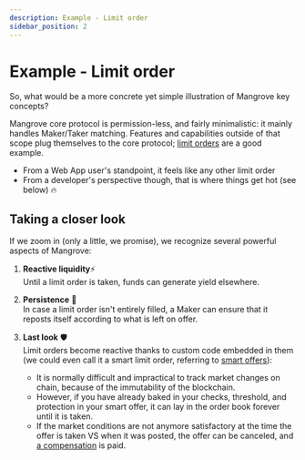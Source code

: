 ```yaml
---
description: Example - Limit order
sidebar_position: 2
---
```


# Example - Limit order

So, what would be a more concrete yet simple illustration of Mangrove key concepts?

Mangrove core protocol is permission-less, and fairly minimalistic: it mainly handles Maker/Taker matching. Features and capabilities outside of that scope plug themselves to the core protocol; [limit orders](../../web-app-doc/trade/how-to-limit-order.md) are a good example.

* From a Web App user's standpoint, it feels like any other limit order
* From a developer's perspective though, that is where things get hot (see below) 🔥


## Taking a closer look

If we zoom in (only a little, we promise), we recognize several powerful aspects of Mangrove:

1. **Reactive liquidity**⚡<br />
Until a limit order is taken, funds can generate yield elsewhere.

2.  **Persistence** 🔁<br />
In case a limit order isn't entirely filled, a Maker can ensure that it reposts itself according to what is left on offer.

3. **Last look** 🛡️<br />
Limit orders become reactive thanks to custom code embedded in them (we could even call it a smart limit order, referring to [smart offers](./smart-offers.md)):
   * It is normally difficult and impractical to track market changes on chain, because of the immutability of the blockchain.
   * However, if you have already baked in your checks, threshold, and protection in your smart offer, it can lay in the order book forever until it is taken.
   * If the market conditions are not anymore satisfactory at the time the offer is taken VS when it was posted, the offer can be canceled, and [a compensation](./bounty.md) is paid.
